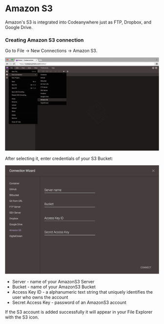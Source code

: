 # Amazon S3

Amazon's S3 is integrated into Codeanywhere just as FTP, Dropbox, and Google Drive. 

### Creating Amazon S3 connection

Go to File -> New Connections -> Amazon S3.

![amazons3-open](images/amazons3-open.png "amazons3-open")

After selecting it, enter credentials of your S3 Bucket:

![amazons3-connect](images/amazons3-connect.png "amazons3-connect")

- Server - name of your AmazonS3 Server
- Bucket - name of your AmazonS3 Bucket
- Access Key ID - a alphanumeric text string that uniquely identifies the user who owns the account
- Secret Access Key - password of an AmazonS3 account

If the S3 account is added successfully it will appear in your File Explorer with the S3 icon.
